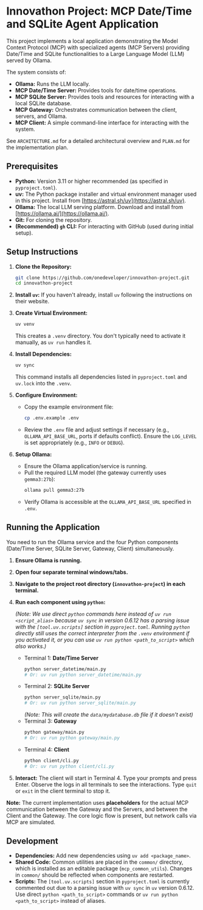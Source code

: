 # Innovathon Project: MCP Date/Time and SQLite Agent Application

This project implements a local application demonstrating the Model Context Protocol (MCP) with specialized agents (MCP Servers) providing Date/Time and SQLite functionalities to a Large Language Model (LLM) served by Ollama.

The system consists of:
*   **Ollama:** Runs the LLM locally.
*   **MCP Date/Time Server:** Provides tools for date/time operations.
*   **MCP SQLite Server:** Provides tools and resources for interacting with a local SQLite database.
*   **MCP Gateway:** Orchestrates communication between the client, servers, and Ollama.
*   **MCP Client:** A simple command-line interface for interacting with the system.

See `ARCHITECTURE.md` for a detailed architectural overview and `PLAN.md` for the implementation plan.

## Prerequisites

*   **Python:** Version 3.11 or higher recommended (as specified in `pyproject.toml`).
*   **uv:** The Python package installer and virtual environment manager used in this project. Install from [https://astral.sh/uv](https://astral.sh/uv).
*   **Ollama:** The local LLM serving platform. Download and install from [https://ollama.ai/](https://ollama.ai/).
*   **Git:** For cloning the repository.
*   **(Recommended) `gh` CLI:** For interacting with GitHub (used during initial setup).

## Setup Instructions

1.  **Clone the Repository:**
    ```bash
    git clone https://github.com/onedeveloper/innovathon-project.git
    cd innovathon-project
    ```

2.  **Install `uv`:** If you haven't already, install `uv` following the instructions on their website.

3.  **Create Virtual Environment:**
    ```bash
    uv venv
    ```
    This creates a `.venv` directory. You don't typically need to activate it manually, as `uv run` handles it.

4.  **Install Dependencies:**
    ```bash
    uv sync
    ```
    This command installs all dependencies listed in `pyproject.toml` and `uv.lock` into the `.venv`.

5.  **Configure Environment:**
    *   Copy the example environment file:
        ```bash
        cp .env.example .env
        ```
    *   Review the `.env` file and adjust settings if necessary (e.g., `OLLAMA_API_BASE_URL`, ports if defaults conflict). Ensure the `LOG_LEVEL` is set appropriately (e.g., `INFO` or `DEBUG`).

6.  **Setup Ollama:**
    *   Ensure the Ollama application/service is running.
    *   Pull the required LLM model (the gateway currently uses `gemma3:27b`):
        ```bash
        ollama pull gemma3:27b
        ```
    *   Verify Ollama is accessible at the `OLLAMA_API_BASE_URL` specified in `.env`.

## Running the Application

You need to run the Ollama service and the four Python components (Date/Time Server, SQLite Server, Gateway, Client) simultaneously.

1.  **Ensure Ollama is running.**

2.  **Open four separate terminal windows/tabs.**

3.  **Navigate to the project root directory (`innovathon-project`) in each terminal.**

4.  **Run each component using `python`:**

    *(Note: We use direct `python` commands here instead of `uv run <script_alias>` because `uv sync` in version 0.6.12 has a parsing issue with the `[tool.uv.scripts]` section in `pyproject.toml`. Running `python` directly still uses the correct interpreter from the `.venv` environment if you activated it, or you can use `uv run python <path_to_script>` which also works.)*

    *   Terminal 1: **Date/Time Server**
        ```bash
        python server_datetime/main.py
        # Or: uv run python server_datetime/main.py
        ```
    *   Terminal 2: **SQLite Server**
        ```bash
        python server_sqlite/main.py
        # Or: uv run python server_sqlite/main.py
        ```
        *(Note: This will create the `data/mydatabase.db` file if it doesn't exist)*
    *   Terminal 3: **Gateway**
        ```bash
        python gateway/main.py
        # Or: uv run python gateway/main.py
        ```
    *   Terminal 4: **Client**
        ```bash
        python client/cli.py
        # Or: uv run python client/cli.py
        ```

5.  **Interact:** The client will start in Terminal 4. Type your prompts and press Enter. Observe the logs in all terminals to see the interactions. Type `quit` or `exit` in the client terminal to stop it.

**Note:** The current implementation uses **placeholders** for the actual MCP communication between the Gateway and the Servers, and between the Client and the Gateway. The core logic flow is present, but network calls via MCP are simulated.

## Development

*   **Dependencies:** Add new dependencies using `uv add <package_name>`.
*   **Shared Code:** Common utilities are placed in the `common/` directory, which is installed as an editable package (`mcp_common_utils`). Changes in `common/` should be reflected when components are restarted.
*   **Scripts:** The `[tool.uv.scripts]` section in `pyproject.toml` is currently commented out due to a parsing issue with `uv sync` in `uv` version 0.6.12. Use direct `python <path_to_script>` commands or `uv run python <path_to_script>` instead of aliases.